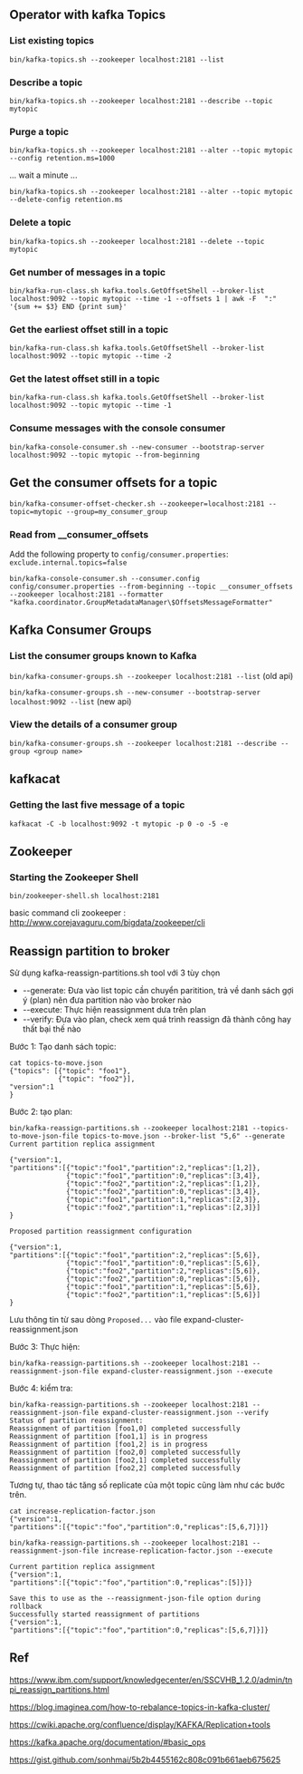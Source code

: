 ## Operator with kafka Topics
### List existing topics
 `bin/kafka-topics.sh --zookeeper localhost:2181 --list`

### Describe a topic
  `bin/kafka-topics.sh --zookeeper localhost:2181 --describe --topic mytopic `
### Purge a topic
 `bin/kafka-topics.sh --zookeeper localhost:2181 --alter --topic mytopic --config retention.ms=1000`
 
... wait a minute ...

 `bin/kafka-topics.sh --zookeeper localhost:2181 --alter --topic mytopic --delete-config retention.ms`
 
### Delete a topic
 `bin/kafka-topics.sh --zookeeper localhost:2181 --delete --topic mytopic`
 
### Get number of messages in a topic
 `bin/kafka-run-class.sh kafka.tools.GetOffsetShell --broker-list localhost:9092 --topic mytopic --time -1 --offsets 1 | awk -F  ":" '{sum += $3} END {print sum}'`
 
### Get the earliest offset still in a topic
`bin/kafka-run-class.sh kafka.tools.GetOffsetShell --broker-list localhost:9092 --topic mytopic --time -2`

### Get the latest offset still in a topic
`bin/kafka-run-class.sh kafka.tools.GetOffsetShell --broker-list localhost:9092 --topic mytopic --time -1`

### Consume messages with the console consumer
`bin/kafka-console-consumer.sh --new-consumer --bootstrap-server localhost:9092 --topic mytopic --from-beginning`

## Get the consumer offsets for a topic
`bin/kafka-consumer-offset-checker.sh --zookeeper=localhost:2181 --topic=mytopic --group=my_consumer_group`

### Read from __consumer_offsets

Add the following property to `config/consumer.properties`:
`exclude.internal.topics=false`

`bin/kafka-console-consumer.sh --consumer.config config/consumer.properties --from-beginning --topic __consumer_offsets --zookeeper localhost:2181 --formatter "kafka.coordinator.GroupMetadataManager\$OffsetsMessageFormatter"`

## Kafka Consumer Groups

### List the consumer groups known to Kafka
`bin/kafka-consumer-groups.sh --zookeeper localhost:2181 --list`  (old api)

`bin/kafka-consumer-groups.sh --new-consumer --bootstrap-server localhost:9092 --list` (new api)

### View the details of a consumer group 
`bin/kafka-consumer-groups.sh --zookeeper localhost:2181 --describe --group <group name>`

## kafkacat

### Getting the last five message of a topic
`kafkacat -C -b localhost:9092 -t mytopic -p 0 -o -5 -e`

## Zookeeper

### Starting the Zookeeper Shell

`bin/zookeeper-shell.sh localhost:2181`

basic command cli zookeeper : http://www.corejavaguru.com/bigdata/zookeeper/cli


## Reassign partition to broker

Sử dụng kafka-reassign-partitions.sh tool với 3 tùy chọn
 * --generate: Đưa vào list topic cần chuyển paritition, trả về danh sách gợi ý (plan) nên đưa partition nào vào broker nào
 * --execute:  Thực hiện reassignment dưa trên plan
 * --verify:   Đưa vào plan, check xem quá trình reassign đã thành công hay thất bại thế nào

Bước 1: Tạo danh sách topic:

```
cat topics-to-move.json
{"topics": [{"topic": "foo1"},
            {"topic": "foo2"}],
"version":1
}
```
Bước 2: tạo plan:

```
bin/kafka-reassign-partitions.sh --zookeeper localhost:2181 --topics-to-move-json-file topics-to-move.json --broker-list "5,6" --generate
Current partition replica assignment
 
{"version":1,
"partitions":[{"topic":"foo1","partition":2,"replicas":[1,2]},
              {"topic":"foo1","partition":0,"replicas":[3,4]},
              {"topic":"foo2","partition":2,"replicas":[1,2]},
              {"topic":"foo2","partition":0,"replicas":[3,4]},
              {"topic":"foo1","partition":1,"replicas":[2,3]},
              {"topic":"foo2","partition":1,"replicas":[2,3]}]
}
 
Proposed partition reassignment configuration
 
{"version":1,
"partitions":[{"topic":"foo1","partition":2,"replicas":[5,6]},
              {"topic":"foo1","partition":0,"replicas":[5,6]},
              {"topic":"foo2","partition":2,"replicas":[5,6]},
              {"topic":"foo2","partition":0,"replicas":[5,6]},
              {"topic":"foo1","partition":1,"replicas":[5,6]},
              {"topic":"foo2","partition":1,"replicas":[5,6]}]
}
```

Lưu thông tin từ sau dòng ``Proposed...`` vào file  expand-cluster-reassignment.json

Bước 3: Thực hiện:

```
bin/kafka-reassign-partitions.sh --zookeeper localhost:2181 --reassignment-json-file expand-cluster-reassignment.json --execute
```

Bước 4: kiểm tra:

```
bin/kafka-reassign-partitions.sh --zookeeper localhost:2181 --reassignment-json-file expand-cluster-reassignment.json --verify
Status of partition reassignment:
Reassignment of partition [foo1,0] completed successfully
Reassignment of partition [foo1,1] is in progress
Reassignment of partition [foo1,2] is in progress
Reassignment of partition [foo2,0] completed successfully
Reassignment of partition [foo2,1] completed successfully
Reassignment of partition [foo2,2] completed successfully
```

Tương tự, thao tác tăng số replicate của một topic cũng làm như các bước trên.

```
cat increase-replication-factor.json
{"version":1,
"partitions":[{"topic":"foo","partition":0,"replicas":[5,6,7]}]}

bin/kafka-reassign-partitions.sh --zookeeper localhost:2181 --reassignment-json-file increase-replication-factor.json --execute

Current partition replica assignment
{"version":1,
"partitions":[{"topic":"foo","partition":0,"replicas":[5]}]}
 
Save this to use as the --reassignment-json-file option during rollback
Successfully started reassignment of partitions
{"version":1,
"partitions":[{"topic":"foo","partition":0,"replicas":[5,6,7]}]}
```

## Ref


https://www.ibm.com/support/knowledgecenter/en/SSCVHB_1.2.0/admin/tnpi_reassign_partitions.html

https://blog.imaginea.com/how-to-rebalance-topics-in-kafka-cluster/

https://cwiki.apache.org/confluence/display/KAFKA/Replication+tools

https://kafka.apache.org/documentation/#basic_ops

https://gist.github.com/sonhmai/5b2b4455162c808c091b661aeb675625
